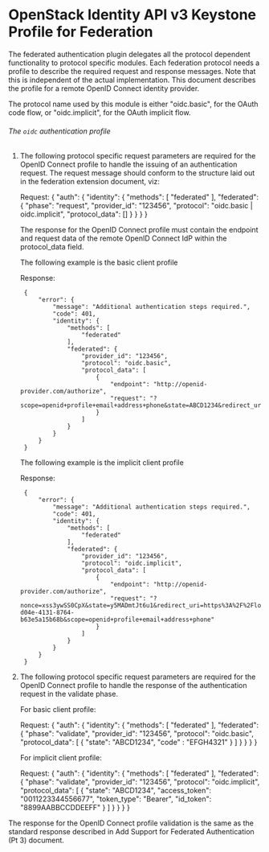 OpenStack Identity API v3 Keystone Profile for Federation
=====================================================

The federated authentication plugin delegates all the protocol dependent
functionality to protocol specific modules. Each federation protocol
needs a profile to describe the required request and response messages.
Note that this is independent of the actual implementation.
This document describes the profile for a remote OpenID Connect identity
provider.

The protocol name used by this module is either "oidc.basic", for the OAuth code
flow, or "oidc.implicit", for the OAuth implicit flow.

###### The `oidc` authentication profile

1. The following protocol specific request parameters are required for the OpenID
   Connect profile to handle the issuing of an authentication request.
   The request message should conform to the structure laid out in the federation
   extension document, viz:

	Request:
		{
			"auth": {
				"identity": {
					"methods": [
						"federated"
					],
					"federated": {
						"phase": "request",
						"provider_id": "123456",
						"protocol": "oidc.basic | oidc.implicit",
						"protocol_data": []
					}
				}
			}
		}

    The response for the OpenID Connect profile must contain the endpoint and
	request data of the remote OpenID Connect IdP within the protocol_data field.

	The following example is the basic client profile

	Response:

		{
			"error": {
				"message": "Additional authentication steps required.",
				"code": 401,
				"identity": {
					"methods": [
						"federated"
					],
					"federated": {
						"provider_id": "123456",
						"protocol": "oidc.basic",
						"protocol_data": [
							{
								"endpoint": "http://openid-provider.com/authorize",
								"request": "?scope=openid+profile+email+address+phone&state=ABCD1234&redirect_uri=https%3A%2F%2Flocalhost%3A8080%2F&response_type=code&client_id=654321"
							}
						]
					}
				}
			}
		}

	The following example is the implicit client profile

	Response:

		{
			"error": {
				"message": "Additional authentication steps required.",
				"code": 401,
				"identity": {
					"methods": [
						"federated"
					],
					"federated": {
						"provider_id": "123456",
						"protocol": "oidc.implicit",
						"protocol_data": [
							{
								"endpoint": "http://openid-provider.com/authorize",
								"request": "?nonce=xss3ywSS0CpX&state=y5MADmtJt6u1&redirect_uri=https%3A%2F%2Flocalhost%3A8080%2F&response_type=id_token+token&client_id=2b9ab798-d04e-4131-8764-b63e5a15b68b&scope=openid+profile+email+address+phone"
							}
						]
					}
				}
			}
		}

2. The following protocol specific request parameters are required for the OpenID
   Connect profile to handle the response of the authentication request in the
   validate phase.

	For basic client profile:

	Request:
		{
			"auth": {
				"identity": {
					"methods": [
						"federated"
					],
					"federated": {
						"phase": "validate",
						"provider_id": "123456",
						"protocol": "oidc.basic",
						"protocol_data":
							[
								{
									"state": "ABCD1234",
									"code" : "EFGH4321"
								}
							]
					}
				}
			}
		}


	For implicit client profile:

	Request:
		{
			"auth": {
				"identity": {
					"methods": [
						"federated"
					],
					"federated": {
						"phase": "validate",
						"provider_id": "123456",
						"protocol": "oidc.implicit",
						"protocol_data":
							[
								{
									"state": "ABCD1234",
									"access_token": "0011223344556677",
									"token_type": "Bearer",
									"id_token": "8899AABBCCDDEEFF"
								}
							]
					}
				}
			}
		}

The response for the OpenID Connect profile validation is the same as the
	standard response described in Add Support for Federated Authentication (Pt 3)
	document.

